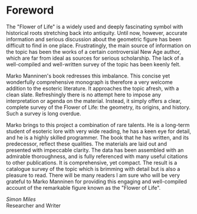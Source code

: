 # Foreword

The "Flower of Life" is a widely used and deeply fascinating symbol with historical roots stretching back into antiquity. Until now, however, accurate information and serious discussion about the geometric figure has been difficult to find in one place. Frustratingly, the main source of information on the topic has been the works of a certain controversial New Age author, which are far from ideal as sources for serious scholarship. The lack of a well-compiled and well-written survey of the topic has been keenly felt.

Marko Manninen's book redresses this imbalance. This concise yet wonderfully comprehensive monograph is therefore a very welcome addition to the esoteric literature. It approaches the topic afresh, with a clean slate. Refreshingly there is no attempt here to impose any interpretation or agenda on the material. Instead, it simply offers a clear, complete survey of the Flower of Life: the geometry, its origins, and history. Such a survey is long overdue.

Marko brings to this project a combination of rare talents. He is a long-term student of esoteric lore with very wide reading, he has a keen eye for detail, and he is a highly skilled programmer. The book that he has written, and its predecessor, reflect these qualities. The materials are laid out and presented with impeccable clarity. The data has been assembled with an admirable thoroughness, and is fully referenced with many useful citations to other publications. It is comprehensive, yet compact. The result is a catalogue survey of the topic which is brimming with detail but is also a pleasure to read. There will be many readers I am sure who will be very grateful to Marko Manninen for providing this engaging and well-compiled account of the remarkable figure known as the "Flower of Life".

*Simon Miles*<br/>
Researcher and Writer
